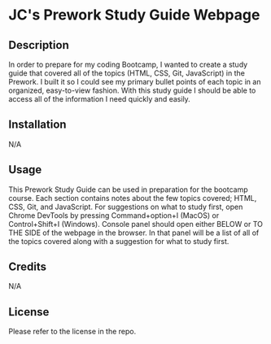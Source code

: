 # JC's Prework Study Guide Webpage

## Description

In order to prepare for my coding Bootcamp, I wanted to create a study guide that covered all of the topics (HTML, CSS, Git, JavaScript) in the Prework. I built it so I could see my primary bullet points of each topic in an organized, easy-to-view fashion. With  this study guide I should be able to access all of the information I need quickly and easily. 


## Installation

N/A

## Usage

This Prework Study Guide can be used in preparation for the bootcamp course. Each section contains notes about the few topics covered; HTML, CSS, Git, and JavaScript. For suggestions on what to study first, open Chrome DevTools by pressing Command+option+I (MacOS) or Control+Shift+I (Windows). Console panel should open either BELOW or TO THE SIDE of the webpage in the browser. In that panel will be a list of all of the topics covered along with a suggestion for what to study first. 

## Credits

N/A

## License

Please refer to the license in the repo.
